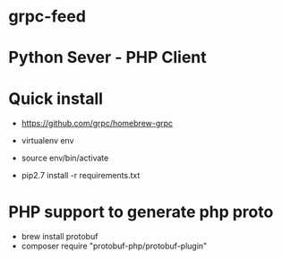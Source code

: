 # grpc-feed
# Python Sever - PHP Client

# Quick install
- https://github.com/grpc/homebrew-grpc

- virtualenv env
- source env/bin/activate
- pip2.7 install -r requirements.txt

# PHP support to generate php proto
- brew install protobuf
- composer require "protobuf-php/protobuf-plugin"
